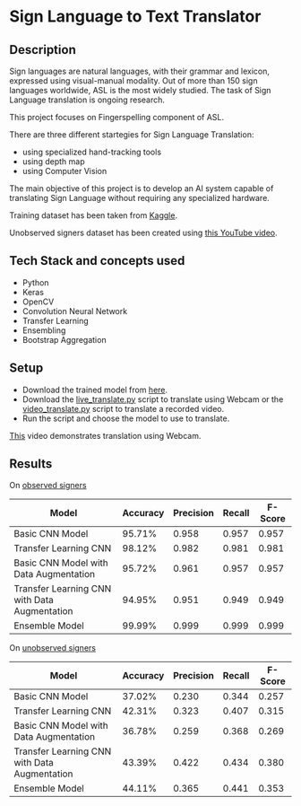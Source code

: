 # Sign Language to Text Translator

## Description

Sign languages are natural languages, with their grammar and lexicon, expressed using visual-manual modality. Out of more than 150 sign languages worldwide, ASL is the most widely studied. The task of Sign Language translation is ongoing research.

This project focuses on Fingerspelling component of ASL.

There are three different startegies for Sign Language Translation:

- using specialized hand-tracking tools
- using depth map
- using Computer Vision

The main objective of this project is to develop an AI system capable of translating Sign Language without requiring any specialized hardware.

Training dataset has been taken from [Kaggle](https://www.kaggle.com/grassknoted/asl-alphabet).

Unobserved signers dataset has been created using [this YouTube video](https://youtu.be/6_gXiBe9y9A).

## Tech Stack and concepts used

- Python
- Keras
- OpenCV
- Convolution Neural Network
- Transfer Learning
- Ensembling
- Bootstrap Aggregation

## Setup

- Download the trained model from [here](https://github.com/aniketsharma00411/sign-language-to-text-translator/tree/main/models).
- Download the [live_translate.py](https://github.com/aniketsharma00411/sign-language-to-text-translator/blob/main/live_translate.py) script to translate using Webcam or the [video_translate.py](https://github.com/aniketsharma00411/sign-language-to-text-translator/blob/main/video_translate.py) script to translate a recorded video.
- Run the script and choose the model to use to translate.

[This](https://youtu.be/TE6mQuVlylU) video demonstrates translation using Webcam.

## Results

On [observed signers](https://www.kaggle.com/grassknoted/asl-alphabet)

| Model                                        | Accuracy | Precision | Recall | F-Score |
| -------------------------------------------- | -------- | --------- | ------ | ------- |
| Basic CNN Model                              | 95.71%   | 0.958     | 0.957  | 0.957   |
| Transfer Learning CNN                        | 98.12%   | 0.982     | 0.981  | 0.981   |
| Basic CNN Model with Data Augmentation       | 95.72%   | 0.961     | 0.957  | 0.957   |
| Transfer Learning CNN with Data Augmentation | 94.95%   | 0.951     | 0.949  | 0.949   |
| Ensemble Model                               | 99.99%   | 0.999     | 0.999  | 0.999   |

On [unobserved signers](https://github.com/aniketsharma00411/sign-language-to-text-translator/tree/main/asl_alphabets)

| Model                                        | Accuracy | Precision | Recall | F-Score |
| -------------------------------------------- | -------- | --------- | ------ | ------- |
| Basic CNN Model                              | 37.02%   | 0.230     | 0.344  | 0.257   |
| Transfer Learning CNN                        | 42.31%   | 0.323     | 0.407  | 0.315   |
| Basic CNN Model with Data Augmentation       | 36.78%   | 0.259     | 0.368  | 0.269   |
| Transfer Learning CNN with Data Augmentation | 43.39%   | 0.422     | 0.434  | 0.380   |
| Ensemble Model                               | 44.11%   | 0.365     | 0.441  | 0.353   |
